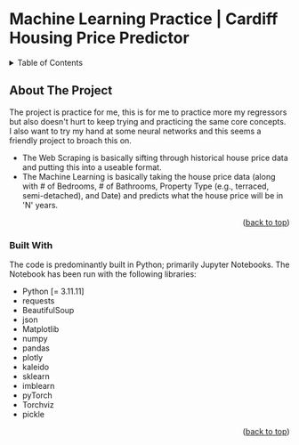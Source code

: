 # Machine Learning Practice | Cardiff Housing Price Predictor

<!-- Credit to: https://github.com/othneildrew/Best-README-Template/blob/main/README.md for the Template <3 -->
<!-- Improved compatibility of back to top link: See: https://github.com/othneildrew/Best-README-Template/pull/73 -->
<a id="readme-top"></a>
<!--
*** Thanks for checking out the Best-README-Template. If you have a suggestion
*** that would make this better, please fork the repo and create a pull request
*** or simply open an issue with the tag "enhancement".
*** Don't forget to give the project a star!
*** Thanks again! Now go create something AMAZING! :D
-->

<!-- TABLE OF CONTENTS -->
<details>
  <summary>Table of Contents</summary>
  <ol>
    <li>
      <a href="#about-the-project">About The Project</a>
      <ul>
        <li><a href="#built-with">Built With</a></li>
      </ul>
    </li>
  </ol>
</details>



<!-- ABOUT THE PROJECT -->
## About The Project

The project is practice for me, this is for me to practice more my regressors but also doesn't hurt to keep trying and practicing the same core concepts. I also want to try my hand at some neural networks and this seems a friendly project to broach this on.

- The Web Scraping is basically sifting through historical house price data and putting this into a useable format.
- The Machine Learning is basically taking the house price data (along with # of Bedrooms, # of Bathrooms, Property Type (e.g., terraced, semi-detached), and Date) and predicts what the house price will be in 'N' years.


<p align="right">(<a href="#readme-top">back to top</a>)</p>



### Built With
The code is predominantly built in Python; primarily Jupyter Notebooks.
The Notebook has been run with the following libraries:
* Python [= 3.11.11]
* requests
* BeautifulSoup
* json
* Matplotlib
* numpy
* pandas
* plotly
* kaleido
* sklearn
* imblearn
* pyTorch
* Torchviz
* pickle
<p align="right">(<a href="#readme-top">back to top</a>)</p>

